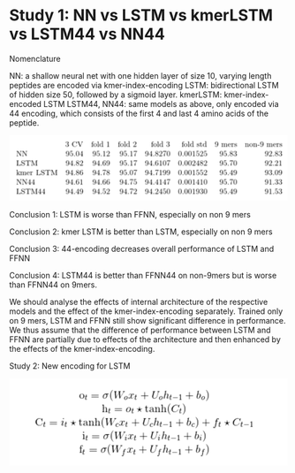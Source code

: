 # Study 1: NN vs LSTM vs kmerLSTM vs LSTM44 vs NN44

Nomenclature

NN: a shallow neural net with one hidden layer of size 10, varying length peptides are encoded via kmer-index-encoding 
LSTM: bidirectional LSTM of hidden size 50, followed by a sigmoid layer.
kmerLSTM: kmer-index-encoded LSTM 
LSTM44, NN44: same models as above, only encoded via 44 encoding, which consists of the first 4 and last 4 amino acids of the peptide. 

![](https://github.com/giancarlok/nips-compbio-paper-2016/blob/master/paper-documents/table.png)


Conclusion 1: LSTM is worse than FFNN, especially on non 9 mers

Conclusion 2: kmer LSTM is better than LSTM, especially on non 9 mers

Conclusion 3: 44-encoding decreases overall performance of LSTM and FFNN

Conclusion 4: LSTM44 is better than FFNN44 on non-9mers but is worse than FFNN44 on 9mers.

We should analyse the effects of internal architecture of the respective models and the effect of the kmer-index-encoding separately. Trained only on 9 mers, LSTM and FFNN still show significant difference in performance. We thus assume that the difference of performance between LSTM and FFNN are partially due to effects of the architecture and then enhanced by the effects of the kmer-index-encoding. 

Study 2: New encoding for LSTM

![](https://github.com/giancarlok/nips-compbio-paper-2016/blob/master/paper-documents/Screen%20Shot%202016-10-25%20at%2009.25.43.png)

